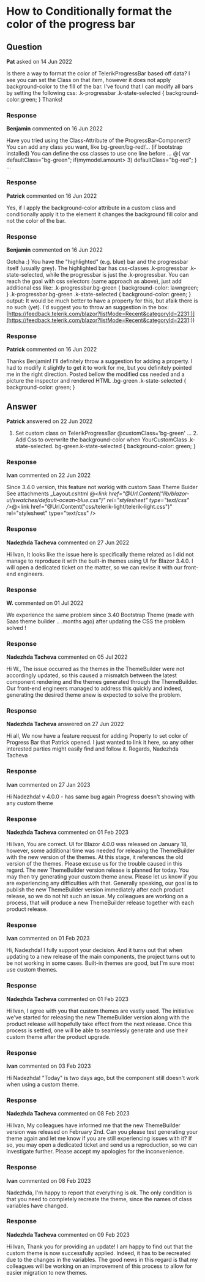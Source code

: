 # How to Conditionally format the color of the progress bar

## Question

**Pat** asked on 14 Jun 2022

Is there a way to format the color of TelerikProgressBar based off data? I see you can set the Class on that item, however it does not apply background-color to the fill of the bar. I've found that I can modify all bars by setting the following css: .k-progressbar .k-state-selected { background-color:green; } Thanks!

### Response

**Benjamin** commented on 16 Jun 2022

Have you tried using the Class-Attribute of the ProgressBar-Component? You can add any class you want, like bg-green/bg-red/... (if bootstrap installed) You can define the css classes to use one line before ... @{ var defaultClass="bg-green"; if(mymodel.amount> 3) defaultClass="bg-red"; } <TelerikProgressBar Value="@model.Progress" Class="@defaultClass">...</TelerikProgressBar>

### Response

**Patrick** commented on 16 Jun 2022

Yes, if I apply the background-color attribute in a custom class and conditionally apply it to the element it changes the background fill color and not the color of the bar.

### Response

**Benjamin** commented on 16 Jun 2022

Gotcha :) You have the "highlighted" (e.g. blue) bar and the progressbar itself (usually grey). The highlighted bar has css-classes .k-progressbar .k-state-selected, while the progressbar is just the .k-progressbar. You can reach the goal with css selectors (same approach as above), just add additional css like: .k-progressbar.bg-green { background-color: lawngreen; } .k-progressbar.bg-green .k-state-selected { background-color: green; } output: It would be much better to have a property for this, but afaik there is no such (yet). I'd suggest you to throw an suggestion in the box: [https://feedback.telerik.com/blazor?listMode=Recent&categoryId=2231:)](https://feedback.telerik.com/blazor?listMode=Recent&categoryId=2231:))

### Response

**Patrick** commented on 16 Jun 2022

Thanks Benjamin! I'll definitely throw a suggestion for adding a property. I had to modify it slightly to get it to work for me, but you definitely pointed me in the right direction. Posted bellow the modified css needed and a picture the inspector and rendered HTML .bg-green .k-state-selected { background-color: green; }

## Answer

**Patrick** answered on 22 Jun 2022

1. Set custom class on TelerikProgressBar @customClass='bg-green' <TelerikProgressBar Value="@model.Progress" Class="@customClass">...</TelerikProgressBar> 2. Add Css to overwrite the background-color when YourCustomClass .k-state-selected. bg-green.k-state-selected { background-color: green; }

### Response

**Ivan** commented on 22 Jun 2022

Since 3.4.0 version, this feature not workig with custom Saas Theme Buider See attachments _Layout.cshtml @*<link href="@Url.Content("lib/blazor-ui/swatches/default-ocean-blue.css")" rel="stylesheet" type="text/css" />*@<link href="@Url.Content("css/telerik-light/telerik-light.css")" rel="stylesheet" type="text/css" />

### Response

**Nadezhda Tacheva** commented on 27 Jun 2022

Hi Ivan, It looks like the issue here is specifically theme related as I did not manage to reproduce it with the built-in themes using UI for Blazor 3.4.0. I will open a dedicated ticket on the matter, so we can revise it with our front-end engineers.

### Response

**W.** commented on 01 Jul 2022

We experience the same problem since 3.40 Bootstrap Theme (made with Saas theme builder .. .months ago) after updating the CSS the problem solved !

### Response

**Nadezhda Tacheva** commented on 05 Jul 2022

Hi W., The issue occurred as the themes in the ThemeBuilder were not accordingly updated, so this caused a mismatch between the latest component rendering and the themes generated through the ThemeBuilder. Our front-end engineers managed to address this quickly and indeed, generating the desired theme anew is expected to solve the problem.

### Response

**Nadezhda Tacheva** answered on 27 Jun 2022

Hi all, We now have a feature request for adding Property to set color of Progress Bar that Patrick opened. I just wanted to link it here, so any other interested parties might easily find and follow it. Regards, Nadezhda Tacheva

### Response

**Ivan** commented on 27 Jan 2023

Hi Nadezhda! v 4.0.0 - has same bug again Progress doesn't showing with any custom theme

### Response

**Nadezhda Tacheva** commented on 01 Feb 2023

Hi Ivan, You are correct. UI for Blazor 4.0.0 was released on January 18, however, some additional time was needed for releasing the ThemeBuilder with the new version of the themes. At this stage, it references the old version of the themes. Please excuse us for the trouble caused in this regard. The new ThemeBuilder version release is planned for today. You may then try generating your custom theme anew. Please let us know if you are experiencing any difficulties with that. Generally speaking, our goal is to publish the new ThemeBuilder version immediately after each product release, so we do not hit such an issue. My colleagues are working on a process, that will produce a new ThemeBuilder release together with each product release.

### Response

**Ivan** commented on 01 Feb 2023

Hi, Nadezhda! I fully support your decision. And it turns out that when updating to a new release of the main components, the project turns out to be not working in some cases. Built-in themes are good, but I'm sure most use custom themes.

### Response

**Nadezhda Tacheva** commented on 01 Feb 2023

Hi Ivan, I agree with you that custom themes are vastly used. The initiative we've started for releasing the new ThemeBuilder version along with the product release will hopefully take effect from the next release. Once this process is settled, one will be able to seamlessly generate and use their custom theme after the product upgrade.

### Response

**Ivan** commented on 03 Feb 2023

Hi Nadezhda! "Today" is two days ago, but the component still doesn't work when using a custom theme.

### Response

**Nadezhda Tacheva** commented on 08 Feb 2023

Hi Ivan, My colleagues have informed me that the new ThemeBuilder version was released on February 2nd. Can you please test generating your theme again and let me know if you are still experiencing issues with it? If so, you may open a dedicated ticket and send us a reproduction, so we can investigate further. Please accept my apologies for the inconvenience.

### Response

**Ivan** commented on 08 Feb 2023

Nadezhda, I'm happy to report that everything is ok. The only condition is that you need to completely recreate the theme, since the names of class variables have changed.

### Response

**Nadezhda Tacheva** commented on 09 Feb 2023

Hi Ivan, Thank you for providing an update! I am happy to find out that the custom theme is now successfully applied. Indeed, it has to be recreated due to the changes in the variables. The good news in this regard is that my colleagues will be working on an improvement of this process to allow for easier migration to new themes.
